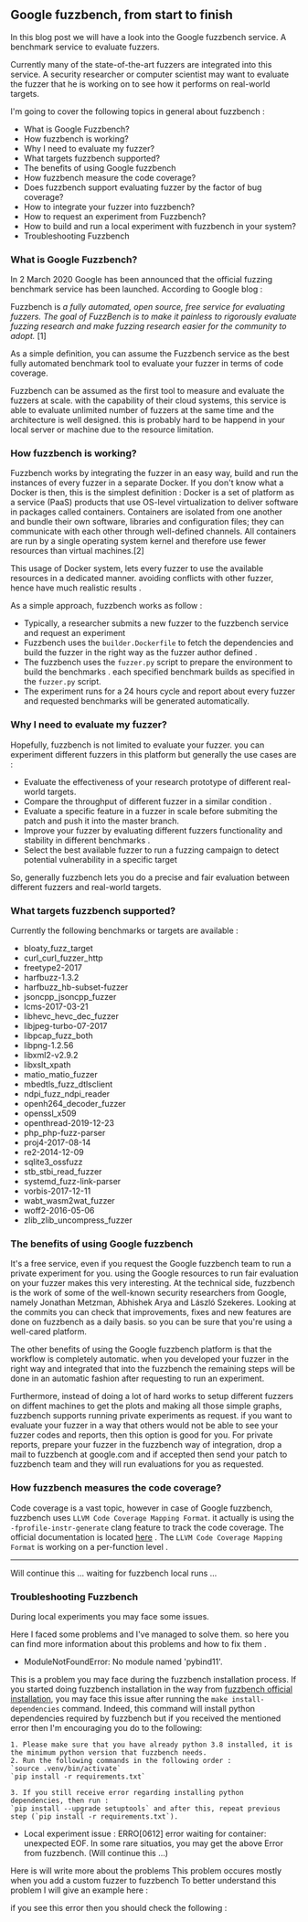 ## Google fuzzbench, from start to finish

In this blog post we will have a look into the Google fuzzbench service. A benchmark service to evaluate fuzzers.

Currently many of the state-of-the-art fuzzers are integrated into this service. 
A security researcher or computer scientist may want to evaluate the fuzzer that he is working on to see how it performs on real-world targets.

I'm going to cover the following topics in general about fuzzbench :

-  What is Google Fuzzbench?
-  How fuzzbench is working?
-  Why I need to evaluate my fuzzer?
-  What targets fuzzbench supported?
-  The benefits of using Google fuzzbench
-  How fuzzbench measure the code coverage?
-  Does fuzzbench support evaluating fuzzer by the factor of bug coverage?
-  How to integrate your fuzzer into fuzzbench?
-  How to request an experiment from Fuzzbench?
-  How to build and run a local experiment with fuzzbench in your system?
-  Troubleshooting Fuzzbench 

### What is Google Fuzzbench?

In 2 March 2020 Google has been announced that the official fuzzing benchmark service has been launched.
According to Google blog : 

Fuzzbench is  *a fully automated, open source, free service for evaluating fuzzers. The goal of FuzzBench is to make it painless to rigorously evaluate fuzzing research and make fuzzing research easier for the community to adopt.* [1]

As a simple definition, you can assume the Fuzzbench service as the best fully automated benchmark tool to evaluate your fuzzer in terms of code coverage.

Fuzzbench can be assumed as the first tool to measure and evaluate the fuzzers at scale. with the capability of their cloud systems, this service is able to evaluate unlimited number of fuzzers at the same time and the architecture is well designed. this is probably hard to be happend in your local server or machine due to the resource limitation.


### How fuzzbench is working?
Fuzzbench works by integrating the fuzzer in an easy way, build and run the instances of every fuzzer in a separate Docker. 
If you don't know what a Docker is then, this is the simplest definition : Docker is a set of platform as a service (PaaS) products that use OS-level virtualization to deliver software in packages called containers. Containers are isolated from one another and bundle their own software, libraries and configuration files; they can communicate with each other through well-defined channels. All containers are run by a single operating system kernel and therefore use fewer resources than virtual machines.[2]

This usage of Docker system, lets every fuzzer to use the available resources in a dedicated manner. avoiding conflicts with other fuzzer, hence have much realistic results .

As a simple approach, fuzzbench works as follow :
- Typically, a researcher submits a new fuzzer to the fuzzbench service and request an experiment
- Fuzzbench uses the `builder.Dockerfile` to fetch the dependencies and build the fuzzer in the right way as the fuzzer author defined .
- The fuzzbench uses the `fuzzer.py` script to prepare the environment to build the benchmarks . each specified benchmark builds as specified in the `fuzzer.py` script.
- The experiment runs for a 24 hours cycle and report about every fuzzer and requested benchmarks will be generated automatically.

### Why I need to evaluate my fuzzer?
Hopefully, fuzzbench is not limited to evaluate your fuzzer. you can experiment different fuzzers in this platform but generally the use cases are :
- Evaluate the effectiveness of your research prototype of different real-world targets.
- Compare the throughput of different fuzzer in a similar condition .
- Evaluate a specific feature in a fuzzer in scale before submiting the patch and push it into the master branch.
- Improve your fuzzer by evaluating different fuzzers functionality and stability in different benchmarks .
- Select the best available fuzzer to run a fuzzing campaign to detect potential vulnerability in a specific target

So, generally fuzzbench lets you do a precise and fair evaluation between different fuzzers and real-world targets.


### What targets fuzzbench supported?
Currently the following benchmarks or targets are available :
- bloaty_fuzz_target
- curl_curl_fuzzer_http
- freetype2-2017
- harfbuzz-1.3.2
- harfbuzz_hb-subset-fuzzer
- jsoncpp_jsoncpp_fuzzer
- lcms-2017-03-21
- libhevc_hevc_dec_fuzzer
- libjpeg-turbo-07-2017
- libpcap_fuzz_both
- libpng-1.2.56
- libxml2-v2.9.2
- libxslt_xpath
- matio_matio_fuzzer
- mbedtls_fuzz_dtlsclient
- ndpi_fuzz_ndpi_reader
- openh264_decoder_fuzzer
- openssl_x509
- openthread-2019-12-23
- php_php-fuzz-parser
- proj4-2017-08-14
- re2-2014-12-09
- sqlite3_ossfuzz
- stb_stbi_read_fuzzer
- systemd_fuzz-link-parser
- vorbis-2017-12-11
- wabt_wasm2wat_fuzzer
- woff2-2016-05-06
- zlib_zlib_uncompress_fuzzer

### The benefits of using Google fuzzbench
It's a free service, even if you request the Google fuzzbench team to run a private experiment for you. using the Google resources to run fair evaluation on your fuzzer makes this very interesting.
At the technical side, fuzzbench is the work of some of the well-known security researchers from Google, namely Jonathan Metzman, Abhishek Arya and László Szekeres. Looking at the commits you can check that improvements, fixes and new features are done on fuzzbench as a daily basis. so you can be sure that you're using a well-cared platform.

The other benefits of using the Google fuzzbench platform is that the workflow is completely automatic. when you developed your fuzzer in the right way and integrated that into the fuzzbench the remaining steps will be done in an automatic fashion after requesting to run an experiment.

Furthermore, instead of doing a lot of hard works to setup different fuzzers on diffent machines to get the plots and making all those simple graphs, fuzzbench supports running private experiments as request. if you want to evaluate your fuzzer in a way that others would not be able to see your fuzzer codes and reports, then this option is good for you. 
For private reports, prepare your fuzzer in the fuzzbench way of integration, drop a mail to fuzzbench at google.com and if accepted then send your patch to fuzzbench team and they will run evaluations for you as requested.


### How fuzzbench measures the code coverage?
Code coverage is a vast topic, however in case of Google fuzzbench, fuzzbench uses `LLVM Code Coverage Mapping Format`. it actually is using the `-fprofile-instr-generate` clang feature to track the code coverage.
The official documentation is located [here](https://llvm.org/docs/CoverageMappingFormat.html#id14) .
The `LLVM Code Coverage Mapping Format` is working on a per-function level .

--------------
Will continue this ... waiting for fuzzbench local runs ...




### Troubleshooting Fuzzbench 
During local experiments you may face some issues. 

Here I faced some problems and I've managed to solve them. so here you can find more information about this problems and how to fix them .

- ModuleNotFoundError: No module named 'pybind11'.

This is a problem you may face during the fuzzbench installation process. 
If you started doing fuzzbench installation in the way from [fuzzbench official installation](https://google.github.io/fuzzbench/getting-started/prerequisites/), you may face this issue after running the `make install-dependencies` command. Indeed, this command will install python dependencies required by fuzzbench but if you received the mentioned error then I'm encouraging you do to the following:

	1. Please make sure that you have already python 3.8 installed, it is the minimum python version that fuzzbench needs.
	2. Run the following commands in the following order :
	`source .venv/bin/activate`
	`pip install -r requirements.txt`

	3. If you still receive error regarding installing python dependencies, then run :
	`pip install --upgrade setuptools` and after this, repeat previous step (`pip install -r requirements.txt`).


- Local experiment issue : ERRO[0612] error waiting for container: unexpected EOF.
In some rare situatios, you may get the above Error from fuzzbench. (Will continue this ...)

Here is will write more about the problems
This problem occures mostly when you add a custom fuzzer to fuzzbench
To better understand this problem I will give an example here :

if you see this error then you should check the following :